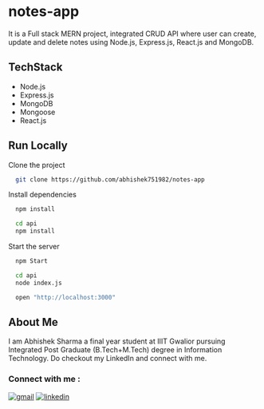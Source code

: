 # notes-app

It is a Full stack MERN project, integrated CRUD API where user can create, update and delete notes using Node.js, Express.js, React.js and MongoDB.

## TechStack

- Node.js
- Express.js
- MongoDB
- Mongoose
- React.js

## Run Locally

Clone the project

```bash
  git clone https://github.com/abhishek751982/notes-app
```

Install dependencies

```bash
  npm install

  cd api
  npm install
```

Start the server

```bash
  npm Start

  cd api
  node index.js

  open "http://localhost:3000"
```

## About Me

I am Abhishek Sharma a final year student at IIIT Gwalior pursuing Integrated Post Graduate (B.Tech+M.Tech) degree in Information Technology. Do checkout my LinkedIn and connect with me.

### Connect with me :

[![gmail](https://img.shields.io/badge/Gmail-D14836?style=for-the-badge&logo=gmail&logoColor=white)](mailto:abhishek751982@gmail.com)
[![linkedin](https://img.shields.io/badge/linkedin-0A66C2?style=for-the-badge&logo=linkedin&logoColor=white)](https://www.linkedin.com/in/abhishek-sharma-31b04a213/)
